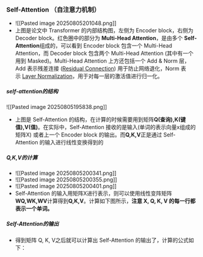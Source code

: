 ### Self-Attention （自注意力机制）
* ![[Pasted image 20250805201048.png]]
* 上图是论文中 Transformer 的内部结构图，左侧为 Encoder block，右侧为 Decoder block。红色圈中的部分为 **Multi-Head Attention**，是由多个 **Self-Attention**组成的，可以看到 Encoder block 包含一个 Multi-Head Attention，而 Decoder block 包含两个 Multi-Head Attention (其中有一个用到 Masked)。Multi-Head Attention 上方还包括一个 Add & Norm 层，Add 表示残差连接 ([Residual Connection](https://zhida.zhihu.com/search?content_id=163422979&content_type=Article&match_order=1&q=Residual+Connection&zhida_source=entity)) 用于防止网络退化，Norm 表示 [Layer Normalization](https://zhida.zhihu.com/search?content_id=163422979&content_type=Article&match_order=1&q=Layer+Normalization&zhida_source=entity)，用于对每一层的激活值进行归一化。
##### self-attention的结构
![[Pasted image 20250805195838.png]]
* 上图是 Self-Attention 的结构，在计算的时候需要用到矩阵**Q(查询),K(键值),V(值)**。在实际中，Self-Attention 接收的是输入(单词的表示向量x组成的矩阵X) 或者上一个 Encoder block 的输出。而**Q,K,V**正是通过 Self-Attention 的输入进行线性变换得到的
##### Q,K,V的计算
* ![[Pasted image 20250805200341.png]]
* ![[Pasted image 20250805200355.png]]
* ![[Pasted image 20250805200401.png]]
* Self-Attention 的输入用矩阵X进行表示，则可以使用线性变阵矩阵**WQ,WK,WV**计算得到**Q,K,V**。计算如下图所示，**注意 X, Q, K, V 的每一行都表示一个单词。**

##### Self-Attention的输出
* 得到矩阵 Q, K, V之后就可以计算出 Self-Attention 的输出了，计算的公式如下：